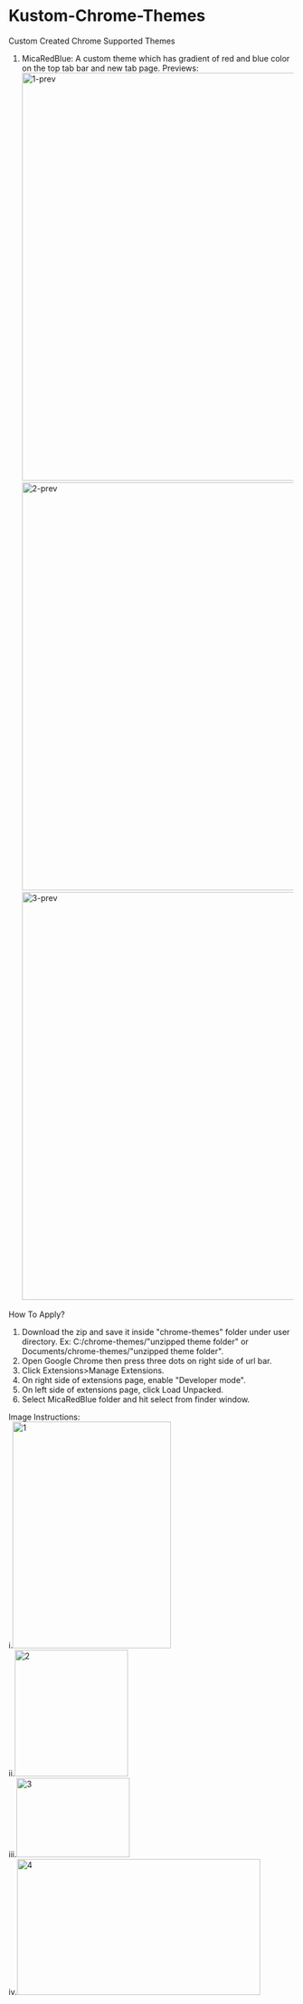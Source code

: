 # Kustom-Chrome-Themes
Custom Created Chrome Supported Themes
1. MicaRedBlue:
    A custom theme which has gradient of red and blue color on the top tab bar and new tab page.
   Previews:
    <img width="1280" height="720" alt="1-prev" src="https://github.com/user-attachments/assets/e961c016-4cf9-426e-927b-d5151e83d3c1" />
    <img width="1280" height="720" alt="2-prev" src="https://github.com/user-attachments/assets/d9a061d6-4aeb-45fe-854b-d2492da4e14e" />
    <img width="1280" height="720" alt="3-prev" src="https://github.com/user-attachments/assets/966146fa-c01a-46da-b866-8db91bda9529" />


How To Apply?
1. Download the zip and save it inside "chrome-themes" folder under user directory. Ex: C:/chrome-themes/"unzipped theme folder" or Documents/chrome-themes/"unzipped theme folder".
2. Open Google Chrome then press three dots on right side of url bar.
3. Click Extensions>Manage Extensions.
4. On right side of extensions page, enable "Developer mode".
5. On left side of extensions page, click Load Unpacked.
6. Select MicaRedBlue folder and hit select from finder window.

Image Instructions:<br>
i.<img width="280" height="400" alt="1" src="https://github.com/user-attachments/assets/5ff42bdb-5ebc-4ba1-98d3-493737fc3be9" /><br>
ii.<img width="200" height="223" alt="2" src="https://github.com/user-attachments/assets/5af529fc-22ea-4770-92f5-f55b24a5c92e" /><br>
iii.<img width="200" height="140" alt="3" src="https://github.com/user-attachments/assets/9ab94c6d-1852-4cab-b3bf-05552fa88b77" /><br>
iv.<img width="430" height="240" alt="4" src="https://github.com/user-attachments/assets/87144ae1-1981-48f6-b360-90c3e0e9a40e" />
